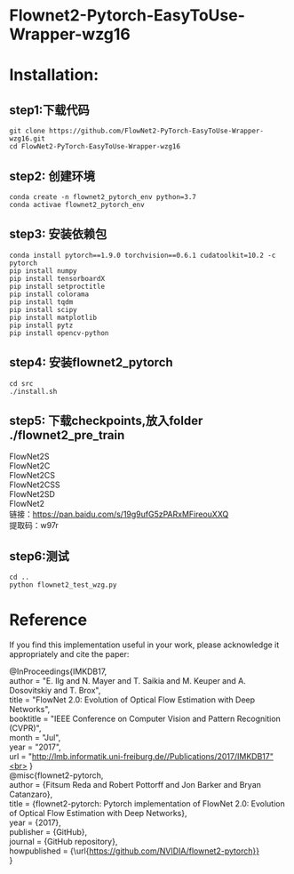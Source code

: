 # Flownet2-Pytorch-EasyToUse-Wrapper-wzg16

# Installation:
## step1:下载代码
`git clone https://github.com/FlowNet2-PyTorch-EasyToUse-Wrapper-wzg16.git` <br>
`cd FlowNet2-PyTorch-EasyToUse-Wrapper-wzg16 `

## step2: 创建环境
`conda create -n flownet2_pytorch_env python=3.7` <br>
`conda activae flownet2_pytorch_env`

## step3: 安装依赖包
`conda install pytorch==1.9.0 torchvision==0.6.1 cudatoolkit=10.2 -c pytorch` <br>
`pip install numpy` <br>
`pip install tensorboardX` <br>
`pip install setproctitle` <br>
`pip install colorama` <br>
`pip install tqdm` <br>
`pip install scipy` <br>
`pip install matplotlib` <br>
`pip install pytz` <br>
`pip install opencv-python` <br>

## step4: 安装flownet2_pytorch
`cd src` <br>
`./install.sh` <br>

## step5: 下载checkpoints,放入folder ./flownet2_pre_train 
FlowNet2S <br>
FlowNet2C <br>
FlowNet2CS <br>
FlowNet2CSS <br>
FlowNet2SD <br>
FlowNet2 <br>
链接：https://pan.baidu.com/s/19g9ufG5zPARxMFireouXXQ  <br>
提取码：w97r <br>

## step6:测试
`cd .. `<br>
`python flownet2_test_wzg.py` <br>


# Reference
If you find this implementation useful in your work, please acknowledge it appropriately and cite the paper:

@InProceedings{IMKDB17,<br>
  author       = "E. Ilg and N. Mayer and T. Saikia and M. Keuper and A. Dosovitskiy and T. Brox",<br>
  title        = "FlowNet 2.0: Evolution of Optical Flow Estimation with Deep Networks",<br>
  booktitle    = "IEEE Conference on Computer Vision and Pattern Recognition (CVPR)",<br>
  month        = "Jul",<br>
  year         = "2017",<br>
  url          = "http://lmb.informatik.uni-freiburg.de//Publications/2017/IMKDB17"<br>
}<br>
@misc{flownet2-pytorch,<br>
  author = {Fitsum Reda and Robert Pottorff and Jon Barker and Bryan Catanzaro},<br>
  title = {flownet2-pytorch: Pytorch implementation of FlowNet 2.0: Evolution of Optical Flow Estimation with Deep Networks},<br>
  year = {2017},<br>
  publisher = {GitHub},<br>
  journal = {GitHub repository},<br>
  howpublished = {\url{https://github.com/NVIDIA/flownet2-pytorch}}<br>
}<br>
